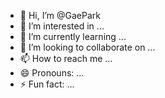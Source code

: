 - 👋 Hi, I’m @GaePark
- 👀 I’m interested in ...
- 🌱 I’m currently learning ...
- 💞️ I’m looking to collaborate on ...
- 📫 How to reach me ...
- 😄 Pronouns: ...
- ⚡ Fun fact: ...

<!---
GaePark/GaePark is a ✨ special ✨ repository because its `README.md` (this file) appears on your GitHub profile.
You can click the Preview link to take a look at your changes.
--->
